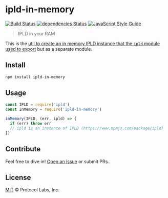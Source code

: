 # ipld-in-memory

[![Build Status](https://travis-ci.org/alanshaw/ipld-in-memory.svg?branch=master)](https://travis-ci.org/alanshaw/ipld-in-memory) [![dependencies Status](https://david-dm.org/alanshaw/ipld-in-memory/status.svg)](https://david-dm.org/alanshaw/ipld-in-memory) [![JavaScript Style Guide](https://img.shields.io/badge/code_style-standard-brightgreen.svg)](https://standardjs.com)

> IPLD in your RAM

This is the [util to create an in memory IPLD instance that the `ipld` module used to export](https://github.com/ipld/js-ipld/blob/f7494ec7b7a52a34d33d8ec308718b31919e08b6/src/index.js#L435-L455) but as a separate module.

## Install

```sh
npm install ipld-in-memory
```

## Usage

```js
const IPLD = require('ipld')
const inMemory = require('ipld-in-memory')

inMemory(IPLD, (err, ipld) => {
  if (err) throw err
  // ipld is an instance of IPLD (https://www.npmjs.com/package/ipld)
})
```

## Contribute

Feel free to dive in! [Open an issue](https://github.com/alanshaw/ipld-in-memory/issues/new) or submit PRs.

## License

[MIT](LICENSE) © Protocol Labs, Inc.
